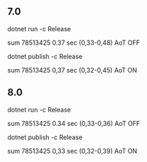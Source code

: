 ## 7.0

dotnet run -c Release

sum 78513425
0.37 sec (0,33-0,48) AoT OFF

dotnet publish -c Release

sum 78513425
0,37 sec (0,32-0,45) AoT ON

## 8.0

dotnet run -c Release

sum 78513425
0.34 sec (0,33-0,36) AoT OFF

dotnet publish -c Release

sum 78513425
0,33 sec (0,32-0,39) AoT ON
